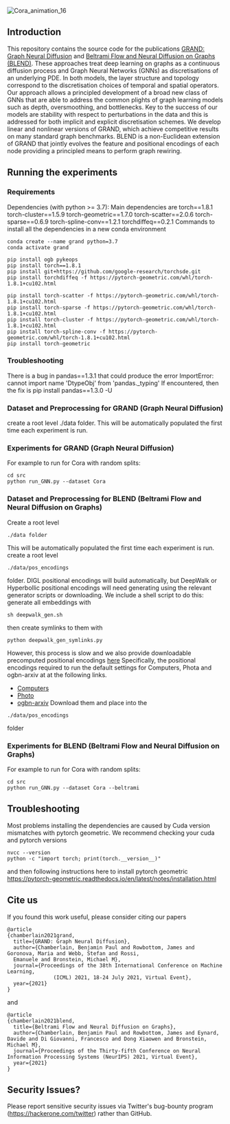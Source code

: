 ![Cora_animation_16](https://user-images.githubusercontent.com/5874124/143270624-265c2d01-39ca-488c-b118-b68f876dfbfa.gif)

## Introduction

This repository contains the source code for the publications [GRAND: Graph Neural Diffusion](https://icml.cc/virtual/2021/poster/8889) and [Beltrami Flow and Neural Diffusion on Graphs (BLEND)](https://arxiv.org/abs/2110.09443).
These approaches treat deep learning on graphs as a continuous diffusion process and Graph Neural
Networks (GNNs) as discretisations of an underlying PDE. In both models, the layer structure and
topology correspond to the discretisation choices
of temporal and spatial operators. Our approach allows a principled development of a broad new
class of GNNs that are able to address the common plights of graph learning models such as
depth, oversmoothing, and bottlenecks. Key to
the success of our models are stability with respect to perturbations in the data and this is addressed for both 
implicit and explicit discretisation schemes. We develop linear and nonlinear
versions of GRAND, which achieve competitive results on many standard graph benchmarks. BLEND is a non-Euclidean extension of GRAND that jointly evolves the feature and positional encodings of each node providing a principled means to perform graph rewiring.

## Running the experiments

### Requirements
Dependencies (with python >= 3.7):
Main dependencies are
torch==1.8.1
torch-cluster==1.5.9
torch-geometric==1.7.0
torch-scatter==2.0.6
torch-sparse==0.6.9
torch-spline-conv==1.2.1
torchdiffeq==0.2.1
Commands to install all the dependencies in a new conda environment
```
conda create --name grand python=3.7
conda activate grand

pip install ogb pykeops
pip install torch==1.8.1
pip install git+https://github.com/google-research/torchsde.git
pip install torchdiffeq -f https://pytorch-geometric.com/whl/torch-1.8.1+cu102.html

pip install torch-scatter -f https://pytorch-geometric.com/whl/torch-1.8.1+cu102.html
pip install torch-sparse -f https://pytorch-geometric.com/whl/torch-1.8.1+cu102.html
pip install torch-cluster -f https://pytorch-geometric.com/whl/torch-1.8.1+cu102.html
pip install torch-spline-conv -f https://pytorch-geometric.com/whl/torch-1.8.1+cu102.html
pip install torch-geometric
```

### Troubleshooting

There is a bug in pandas==1.3.1 that could produce the error ImportError: cannot import name 'DtypeObj' from 'pandas._typing'
If encountered, then the fix is 
pip install pandas==1.3.0 -U

### Dataset and Preprocessing for GRAND (Graph Neural Diffusion)
create a root level ./data folder. This will be automatically populated the first time each experiment is run.

### Experiments for GRAND (Graph Neural Diffusion)
For example to run for Cora with random splits:
```
cd src
python run_GNN.py --dataset Cora 
```

### Dataset and Preprocessing for BLEND (Beltrami Flow and Neural Diffusion on Graphs)

Create a root level 
```
./data folder
``` 
This will be automatically populated the first time each experiment is run.
create a root level 
```
./data/pos_encodings
```
folder. DIGL positional encodings will build automatically, but DeepWalk or Hyperbollic positional encodings will need generating using the relevant generator scripts or downloading. We include a shell script to do this:
generate all embeddings with 
```
sh deepwalk_gen.sh
```
then create symlinks to them with 
```
python deepwalk_gen_symlinks.py
```
However, this process is slow and we also provide downloadable precomputed positional encodings [here](https://www.dropbox.com/sh/wfktgbfiueikcp0/AABrIjyhR6Yi4EcirnryRXjja?dl=0)
Specifically, the positional encodings required to run the default settings for Computers, Phota and ogbn-arxiv at at the following links.
- [Computers](https://www.dropbox.com/sh/wfktgbfiueikcp0/AAD_evlqcwQFLL6MVyGeiKiha/Computers_DW128.pkl?dl=0)
- [Photo](https://www.dropbox.com/sh/wfktgbfiueikcp0/AAAAhsxAcHWB5OGTHLNMXR5-a/Photo_DW128.pkl?dl=0)
- [ogbn-arxiv](https://www.dropbox.com/sh/wfktgbfiueikcp0/AADcRPI5pLrx3iUvUjGBcqD0a/ogbn-arxiv_DW64.pkl?dl=0)
Download them and place into the 
```
./data/pos_encodings
```
folder

### Experiments for BLEND (Beltrami Flow and Neural Diffusion on Graphs)
 
For example to run for Cora with random splits:
```
cd src
python run_GNN.py --dataset Cora --beltrami
```

## Troubleshooting 

Most problems installing the dependencies are caused by Cuda version mismatches with pytorch geometric. We recommend checking your cuda and pytorch versions
```
nvcc --version
python -c "import torch; print(torch.__version__)"
```
and then following instructions here to install pytorch geometric
https://pytorch-geometric.readthedocs.io/en/latest/notes/installation.html

## Cite us
If you found this work useful, please consider citing our papers
```
@article
{chamberlain2021grand,
  title={GRAND: Graph Neural Diffusion},
  author={Chamberlain, Benjamin Paul and Rowbottom, James and Goronova, Maria and Webb, Stefan and Rossi, 
  Emanuele and Bronstein, Michael M},
  journal={Proceedings of the 38th International Conference on Machine Learning,
               (ICML) 2021, 18-24 July 2021, Virtual Event},
  year={2021}
}
```
and
```
@article
{chamberlain2021blend,
  title={Beltrami Flow and Neural Diffusion on Graphs},
  author={Chamberlain, Benjamin Paul and Rowbottom, James and Eynard, Davide and Di Giovanni, Francesco and Dong Xiaowen and Bronstein, Michael M},
  journal={Proceedings of the Thirty-fifth Conference on Neural Information Processing Systems (NeurIPS) 2021, Virtual Event},
  year={2021}
}
```




## Security Issues?
Please report sensitive security issues via Twitter's bug-bounty program (https://hackerone.com/twitter) rather than GitHub.


